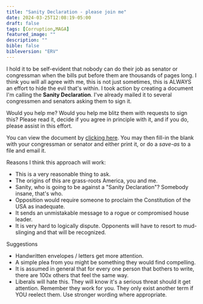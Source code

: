 ```yaml
---
title: "Sanity Declaration - please join me"
date: 2024-03-25T12:08:19-05:00
draft: false
tags: [Corruption,MAGA]
featured_image: ""
description: ""
bible: false
bibleversion: "ERV"
---
```


I hold it to be self-evident that nobody can do their job as senator or congressman when the bills put before them are thousands of pages long.
I think you will all agree with me, this is not just sometimes, this is ALWAYS an effort to hide the evil that's within.
I took action by creating a document I'm calling the **Sanity Declaration**.  I've already mailed it to several congressmen and senators asking them to sign it.

Would you help me?  Would you help me blitz them with requests to sign this? Please read it, decide if you agree in principle with it, and if you do, please assist in this effort.

You can view the document by [clicking here](../images/Sanity%20Declaration.pdf).  You may then fill-in the blank with your congressman or senator and either print it, or do a *save-as* to a file and email it.

Reasons I think this approach will work:

- This is a very reasonable thing to ask.
- The origins of this are grass-roots America, you and me.
- Sanity, who is going to be against a "Sanity Declaration"?  Somebody insane, that's who.
- Opposition would require someone to proclaim the Constitution of the USA as inadequate.
- It sends an unmistakable message to a rogue or compromised house leader.
- It is very hard to logically dispute. Opponents will have to resort to mud-slinging and that will be recognized.  

Suggestions

- Handwritten envelopes / letters get more attention.
- A simple plea from you might be something they would find compelling.
- It is assumed in general that for every one person that bothers to write, there are 100x others that feel the same way.
- Liberals will hate this. They will know it's a serious threat should it get attention. Remember they work for you.  They only exist another term if YOU reelect them. Use stronger wording where appropriate.

